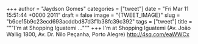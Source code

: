 
+++
author = "Jaydson Gomes"
categories = ["tweet"]
date = "Fri Mar 11 15:51:44 +0000 2011"
draft = false
image = "{TWEET_IMAGE}"
slug = "b6ce15b9c23ecd693acddbd87d3f1b38fc39c392"
tags = ["tweet"]
title = """I'm at Shopping Iguatemi ..."""
+++
I'm at Shopping Iguatemi (Av. João Wallig 1800, Av. Dr. Nilo Peçanha, Porto Alegre) http://4sq.com/eaWWCx

